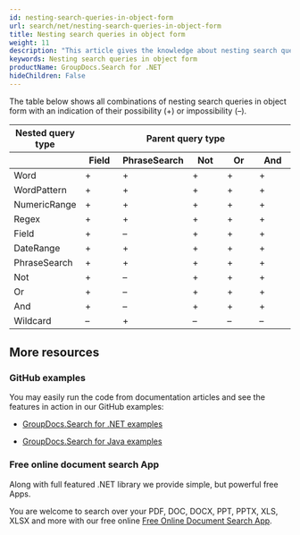 ```yaml
---
id: nesting-search-queries-in-object-form
url: search/net/nesting-search-queries-in-object-form
title: Nesting search queries in object form
weight: 11
description: "This article gives the knowledge about nesting search queries in object form."
keywords: Nesting search queries in object form
productName: GroupDocs.Search for .NET
hideChildren: False
---
```

The table below shows all combinations of nesting search queries in object form with an indication of their possibility (+) or impossibility (–).

<table>
    <thead>
        <tr>
            <th>Nested query type</th>
            <th colspan=5>Parent query type</th>
        </tr>
        <tr>
            <th width="20%"></th>
            <th width="16%">Field</th>
            <th width="16%">PhraseSearch</th>
            <th width="16%">Not</th>
            <th width="16%">Or</th>
            <th width="16%">And</th>
        </tr>
    </thead>
    <tbody>
        <tr>
            <td>Word</td>
            <td>+</td>
            <td>+</td>
            <td>+</td>
            <td>+</td>
            <td>+</td>
        </tr>
        <tr>
            <td>WordPattern</td>
            <td>+</td>
            <td>+</td>
            <td>+</td>
            <td>+</td>
            <td>+</td>
        </tr>
        <tr>
            <td>NumericRange</td>
            <td>+</td>
            <td>+</td>
            <td>+</td>
            <td>+</td>
            <td>+</td>
        </tr>
        <tr>
            <td>Regex</td>
            <td>+</td>
            <td>+</td>
            <td>+</td>
            <td>+</td>
            <td>+</td>
        </tr>
        <tr>
            <td>Field</td>
            <td>+</td>
            <td>–</td>
            <td>+</td>
            <td>+</td>
            <td>+</td>
        </tr>
        <tr>
            <td>DateRange</td>
            <td>+</td>
            <td>+</td>
            <td>+</td>
            <td>+</td>
            <td>+</td>
        </tr>
        <tr>
            <td>PhraseSearch</td>
            <td>+</td>
            <td>+</td>
            <td>+</td>
            <td>+</td>
            <td>+</td>
        </tr>
        <tr>
            <td>Not</td>
            <td>+</td>
            <td>–</td>
            <td>+</td>
            <td>+</td>
            <td>+</td>
        </tr>
        <tr>
            <td>Or</td>
            <td>+</td>
            <td>–</td>
            <td>+</td>
            <td>+</td>
            <td>+</td>
        </tr>
        <tr>
            <td>And</td>
            <td>+</td>
            <td>–</td>
            <td>+</td>
            <td>+</td>
            <td>+</td>
        </tr>
        <tr>
            <td>Wildcard</td>
            <td>–</td>
            <td>+</td>
            <td>–</td>
            <td>–</td>
            <td>–</td>
        </tr>
    </tbody>
</table>

## More resources

### GitHub examples

You may easily run the code from documentation articles and see the features in action in our GitHub examples:

*   [GroupDocs.Search for .NET examples](https://github.com/groupdocs-search/GroupDocs.Search-for-.NET)
    
*   [GroupDocs.Search for Java examples](https://github.com/groupdocs-search/GroupDocs.Search-for-Java)
    

### Free online document search App

Along with full featured .NET library we provide simple, but powerful free Apps.

You are welcome to search over your PDF, DOC, DOCX, PPT, PPTX, XLS, XLSX and more with our free online [Free Online Document Search App](https://products.groupdocs.app/search).

